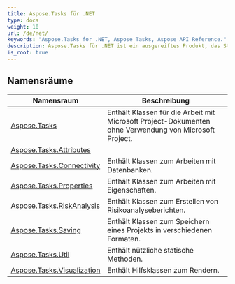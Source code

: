 ```yaml
---
title: Aspose.Tasks für .NET
type: docs
weight: 10
url: /de/net/
keywords: "Aspose.Tasks for .NET, Aspose Tasks, Aspose API Reference."
description: Aspose.Tasks für .NET ist ein ausgereiftes Produkt, das Stabilität und Flexibilität bietet.
is_root: true
---
```


## Namensräume

| Namensraum | Beschreibung |
| --- | --- |
| [Aspose.Tasks](./aspose.tasks/) | Enthält Klassen für die Arbeit mit Microsoft Project-Dokumenten ohne Verwendung von Microsoft Project. |
| [Aspose.Tasks.Attributes](./aspose.tasks.attributes/) |  |
| [Aspose.Tasks.Connectivity](./aspose.tasks.connectivity/) | Enthält Klassen zum Arbeiten mit Datenbanken. |
| [Aspose.Tasks.Properties](./aspose.tasks.properties/) | Enthält Klassen zum Arbeiten mit Eigenschaften. |
| [Aspose.Tasks.RiskAnalysis](./aspose.tasks.riskanalysis/) | Enthält Klassen zum Erstellen von Risikoanalyseberichten. |
| [Aspose.Tasks.Saving](./aspose.tasks.saving/) | Enthält Klassen zum Speichern eines Projekts in verschiedenen Formaten. |
| [Aspose.Tasks.Util](./aspose.tasks.util/) | Enthält nützliche statische Methoden. |
| [Aspose.Tasks.Visualization](./aspose.tasks.visualization/) | Enthält Hilfsklassen zum Rendern. |


